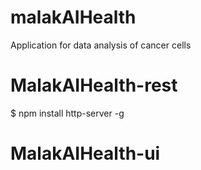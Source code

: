 # malakAIHealth
Application  for data analysis of cancer cells

# MalakAIHealth-rest

$ npm install http-server -g

# MalakAIHealth-ui
